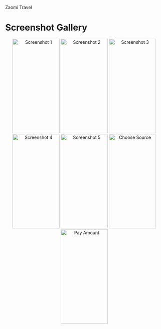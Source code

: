 Zaomi Travel


# Screenshot Gallery

<p align="center">
  <img src="https://github.com/efwergethryh/Zaomi-travel/assets/94201610/a798f709-ff5d-414c-b1e5-40e9c699adda" width="150" height="300" alt="Screenshot 1">
  <img src="https://github.com/efwergethryh/Fixenter/assets/94201610/d971295d-81d9-4dd5-b0b1-c73c2ac268bc" width="150" height="300" alt="Screenshot 2">
  <img src="https://github.com/efwergethryh/Fixenter/assets/94201610/63c89b1a-5848-4080-93e2-043db55e67af" width="150" height="300" alt="Screenshot 3">
  <img src="https://github.com/efwergethryh/Fixenter/assets/94201610/5c1ca5d7-6ab8-46a8-b24c-daa54b2fc0e4" width="150" height="300" alt="Screenshot 4">
  <img src="https://github.com/efwergethryh/Fixenter/assets/94201610/8e6c9edf-8fdb-4b3f-aa81-c3dd2d721de3" width="150" height="300" alt="Screenshot 5">
  <img src="https://github.com/efwergethryh/Zaomi-travel/assets/94201610/3223e612-4e4e-426a-a6c0-1cb132d70136" width="150" height="300" alt="Choose Source">
  <img src="https://github.com/efwergethryh/Zaomi-travel/assets/94201610/942317e1-5e00-49d6-8c3f-6d40756491d5" width="150" height="300" alt="Pay Amount">
  
</p>



